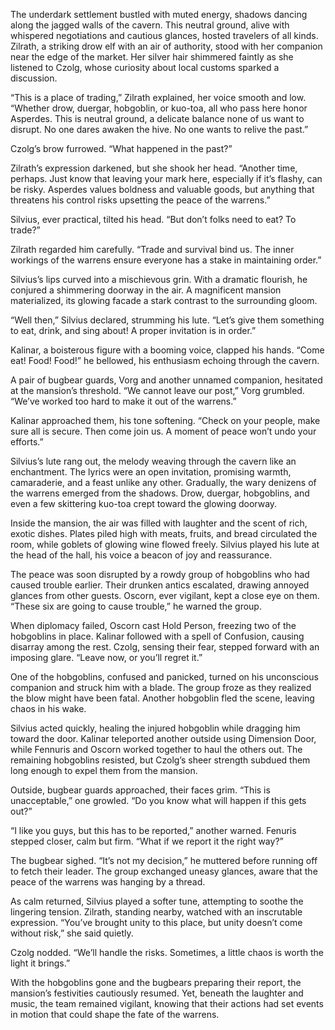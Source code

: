 

The underdark settlement bustled with muted energy, shadows dancing along the jagged walls of the cavern. This neutral ground, alive with whispered negotiations and cautious glances, hosted travelers of all kinds. Zilrath, a striking drow elf with an air of authority, stood with her companion near the edge of the market. Her silver hair shimmered faintly as she listened to Czolg, whose curiosity about local customs sparked a discussion.

“This is a place of trading,” Zilrath explained, her voice smooth and low. “Whether drow, duergar, hobgoblin, or kuo-toa, all who pass here honor Asperdes. This is neutral ground, a delicate balance none of us want to disrupt. No one dares awaken the hive. No one wants to relive the past.”

Czolg’s brow furrowed. “What happened in the past?”

Zilrath’s expression darkened, but she shook her head. “Another time, perhaps. Just know that leaving your mark here, especially if it’s flashy, can be risky. Asperdes values boldness and valuable goods, but anything that threatens his control risks upsetting the peace of the warrens.”

Silvius, ever practical, tilted his head. “But don’t folks need to eat? To trade?”

Zilrath regarded him carefully. “Trade and survival bind us. The inner workings of the warrens ensure everyone has a stake in maintaining order.”

Silvius’s lips curved into a mischievous grin. With a dramatic flourish, he conjured a shimmering doorway in the air. A magnificent mansion materialized, its glowing facade a stark contrast to the surrounding gloom.

“Well then,” Silvius declared, strumming his lute. “Let’s give them something to eat, drink, and sing about! A proper invitation is in order.”

Kalinar, a boisterous figure with a booming voice, clapped his hands. “Come eat! Food! Food!” he bellowed, his enthusiasm echoing through the cavern.

A pair of bugbear guards, Vorg and another unnamed companion, hesitated at the mansion’s threshold. “We cannot leave our post,” Vorg grumbled. “We’ve worked too hard to make it out of the warrens.”

Kalinar approached them, his tone softening. “Check on your people, make sure all is secure. Then come join us. A moment of peace won’t undo your efforts.”

Silvius’s lute rang out, the melody weaving through the cavern like an enchantment. The lyrics were an open invitation, promising warmth, camaraderie, and a feast unlike any other. Gradually, the wary denizens of the warrens emerged from the shadows. Drow, duergar, hobgoblins, and even a few skittering kuo-toa crept toward the glowing doorway.

Inside the mansion, the air was filled with laughter and the scent of rich, exotic dishes. Plates piled high with meats, fruits, and bread circulated the room, while goblets of glowing wine flowed freely. Silvius played his lute at the head of the hall, his voice a beacon of joy and reassurance.

The peace was soon disrupted by a rowdy group of hobgoblins who had caused trouble earlier. Their drunken antics escalated, drawing annoyed glances from other guests. Oscorn, ever vigilant, kept a close eye on them. “These six are going to cause trouble,” he warned the group.

When diplomacy failed, Oscorn cast Hold Person, freezing two of the hobgoblins in place. Kalinar followed with a spell of Confusion, causing disarray among the rest. Czolg, sensing their fear, stepped forward with an imposing glare. “Leave now, or you’ll regret it.”

One of the hobgoblins, confused and panicked, turned on his unconscious companion and struck him with a blade. The group froze as they realized the blow might have been fatal. Another hobgoblin fled the scene, leaving chaos in his wake.

Silvius acted quickly, healing the injured hobgoblin while dragging him toward the door. Kalinar teleported another outside using Dimension Door, while Fennuris and Oscorn worked together to haul the others out. The remaining hobgoblins resisted, but Czolg’s sheer strength subdued them long enough to expel them from the mansion.

Outside, bugbear guards approached, their faces grim. “This is unacceptable,” one growled. “Do you know what will happen if this gets out?”

“I like you guys, but this has to be reported,” another warned. Fenuris stepped closer, calm but firm. “What if we report it the right way?”

The bugbear sighed. “It’s not my decision,” he muttered before running off to fetch their leader. The group exchanged uneasy glances, aware that the peace of the warrens was hanging by a thread.

As calm returned, Silvius played a softer tune, attempting to soothe the lingering tension. Zilrath, standing nearby, watched with an inscrutable expression. “You’ve brought unity to this place, but unity doesn’t come without risk,” she said quietly.

Czolg nodded. “We’ll handle the risks. Sometimes, a little chaos is worth the light it brings.”

With the hobgoblins gone and the bugbears preparing their report, the mansion’s festivities cautiously resumed. Yet, beneath the laughter and music, the team remained vigilant, knowing that their actions had set events in motion that could shape the fate of the warrens.


